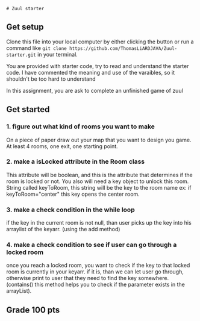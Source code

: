     # Zuul starter

## Get setup
Clone this file into your local computer by either 
clicking the button or run a command like
`git clone https://github.com/ThomasLiARDJAVA/Zuul-starter.git`
in your terminal. 

You are provided with starter code, try to read and
understand the starter code. I have commented the
meaning and use of the varaibles, so it shouldn't be too
hard to understand

In this assignment, you are ask to complete
an unfinished game of zuul

## Get started
### 1. figure out what kind of rooms you want to make
On a piece of paper draw out your map that you want to design you game.
At least 4 rooms, one exit, one starting point.

### 2. make a isLocked attribute in the Room class
This attribute will be boolean, and this is the attribute that
determines if the room is locked or not. You also will need 
a key object to unlock this room. String called keyToRoom, this
string will be the key to the room name ex: if keyToRoom="center"
this key opens the center room. 

### 3. make a check condition in the while loop
if the key in the current room is not null, than user picks up the 
key into his arraylist of the keyarr. (using the add method)

### 4. make a check condition to see if user can go through a locked room
once you reach a locked room, you want to check if the key 
to that locked room is currently in your keyarr. if it is, than
we can let user go through, otherwise print to user that they need
to find the key somewhere. (contains() this method helps you to check
if the parameter exists in the arrayList).
## Grade 100 pts
